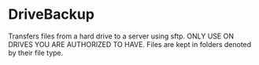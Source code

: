 # DriveBackup

Transfers files from a hard drive to a server using sftp. ONLY USE ON DRIVES YOU ARE AUTHORIZED TO HAVE. Files are kept in folders denoted by their file type.

